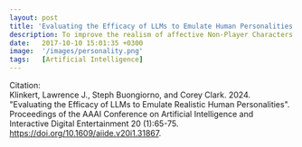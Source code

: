 ```yaml
---
layout: post
title: 'Evaluating the Efficacy of LLMs to Emulate Human Personalities for Video Game Play'
description: To improve the realism of affective Non-Player Characters (NPCs) in video games, this study investigates whether Large Language Models (LLMs) can emulate human personalities. Using the Big Five framework and over 50,000 responses from the International Personality Item Pool (IPIP), LLMs were prompted with self-assessment items corresponding to various personality profiles. Their outputs were then compared to human baseline responses to evaluate accuracy and consistency. Results showed that while some local models exhibited no alignment with human profiles, certain frontier models achieved high alignment. These findings suggest that LLMs can provide a method for designing NPCs with more realistic, personality-driven behavior.
date:   2017-10-10 15:01:35 +0300
image:  '/images/personality.png'
tags:   [Artificial Intelligence]
---
```



Citation: <br>
Klinkert, Lawrence J., Steph Buongiorno, and Corey Clark. 2024. "Evaluating the Efficacy of LLMs to Emulate Realistic Human Personalities". Proceedings of the AAAI Conference on Artificial Intelligence and Interactive Digital Entertainment 20 (1):65-75. https://doi.org/10.1609/aiide.v20i1.31867.

